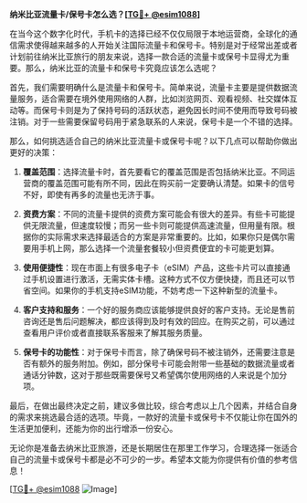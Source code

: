 **纳米比亚流量卡/保号卡怎么选？[[TG💪+ @esim1088](https://t.me/s/esim1088)]**

在当今这个数字化时代，手机卡的选择已经不仅仅局限于本地运营商，全球化的通信需求使得越来越多的人开始关注国际流量卡和保号卡。特别是对于经常出差或者计划前往纳米比亚旅行的朋友来说，选择一款合适的流量卡或保号卡显得尤为重要。那么，纳米比亚的流量卡和保号卡究竟应该怎么选呢？

首先，我们需要明确什么是流量卡和保号卡。简单来说，流量卡主要是提供数据流量服务，适合需要在境外使用网络的人群，比如浏览网页、观看视频、社交媒体互动等。而保号卡则是为了保持号码的活跃状态，避免因长时间不使用而导致号码被注销。对于一些需要保留号码用于紧急联系的人来说，保号卡是一个不错的选择。

那么，如何挑选适合自己的纳米比亚流量卡或保号卡呢？以下几点可以帮助你做出更好的决策：

1. **覆盖范围**：选择流量卡时，首先要看它的覆盖范围是否包括纳米比亚。不同运营商的覆盖范围可能有所不同，因此在购买前一定要确认清楚。如果卡的信号不好，即使有再多的流量也无济于事。

2. **资费方案**：不同的流量卡提供的资费方案可能会有很大的差异。有些卡可能提供无限流量，但速度较慢；而另一些卡则可能提供高速流量，但用量有限。根据你的实际需求来选择最适合的方案是非常重要的。比如，如果你只是偶尔需要用手机上网，那么选择一个流量套餐较小但资费便宜的卡可能更划算。

3. **使用便捷性**：现在市面上有很多电子卡（eSIM）产品，这些卡片可以直接通过手机设置进行激活，无需实体卡槽。这种方式不仅方便快捷，而且还可以节省空间。如果你的手机支持eSIM功能，不妨考虑一下这种新型的流量卡。

4. **客户支持和服务**：一个好的服务商应该能够提供良好的客户支持。无论是售前咨询还是售后问题解决，都应该得到及时有效的回应。在购买之前，可以通过查看用户评价或者直接联系客服来了解其服务质量。

5. **保号卡的功能性**：对于保号卡而言，除了确保号码不被注销外，还需要注意是否有额外的服务附加。例如，部分保号卡可能会附带一些基础的数据流量或者通话分钟数，这对于那些既需要保号又希望偶尔使用网络的人来说是个加分项。

最后，在做出最终决定之前，建议多做比较，综合考虑以上几个因素，并结合自身的需求来挑选最合适的选项。毕竟，一款好的流量卡或保号卡不仅能让你在国外的生活更加便利，还能为你的出行增添一份安心。

无论你是准备去纳米比亚旅游，还是长期居住在那里工作学习，合理选择一张适合自己的流量卡或保号卡都是必不可少的一步。希望本文能为你提供有价值的参考信息！

[[TG💪+ @esim1088](https://t.me/s/esim1088) ![Image](https://i.postimg.cc/4NQfJmqS/Snipaste-2025-05-13-00-14-12.png)]
